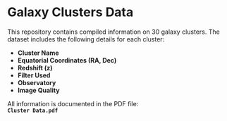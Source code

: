 # Galaxy Clusters Data

This repository contains compiled information on 30 galaxy clusters. The dataset includes the following details for each cluster:

- **Cluster Name**
- **Equatorial Coordinates (RA, Dec)**
- **Redshift (z)**
- **Filter Used**
- **Observatory**
- **Image Quality**

All information is documented in the PDF file:  
**`Cluster Data.pdf`**

